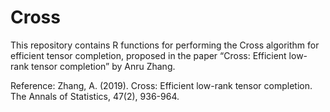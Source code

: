 # Cross
This repository contains R functions for performing the Cross algorithm for efficient tensor completion, proposed in the paper “Cross: Efficient low-rank tensor completion” by Anru Zhang.

Reference: Zhang, A. (2019). Cross: Efficient low-rank tensor completion. The Annals of Statistics, 47(2), 936-964.
